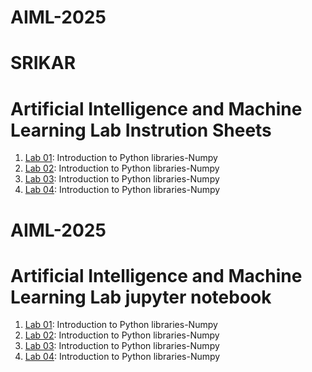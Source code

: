 # AIML-2025
# SRIKAR
# Artificial Intelligence and Machine Learning Lab Instrution Sheets
1.  [Lab 01](): Introduction to Python libraries-Numpy
1.  [Lab 02](): Introduction to Python libraries-Numpy
1.  [Lab 03](): Introduction to Python libraries-Numpy
1.  [Lab 04](): Introduction to Python libraries-Numpy

# AIML-2025
# Artificial Intelligence and Machine Learning Lab jupyter notebook
1.  [Lab 01](): Introduction to Python libraries-Numpy
1.  [Lab 02](): Introduction to Python libraries-Numpy
1.  [Lab 03](): Introduction to Python libraries-Numpy
1.  [Lab 04](): Introduction to Python libraries-Numpy
